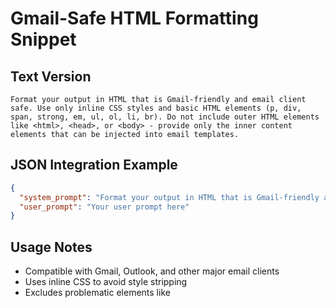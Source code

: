 # Gmail-Safe HTML Formatting Snippet

## Text Version
```
Format your output in HTML that is Gmail-friendly and email client safe. Use only inline CSS styles and basic HTML elements (p, div, span, strong, em, ul, ol, li, br). Do not include outer HTML elements like <html>, <head>, or <body> - provide only the inner content elements that can be injected into email templates.
```

## JSON Integration Example
```json
{
  "system_prompt": "Format your output in HTML that is Gmail-friendly and email client safe. Use only inline CSS styles and basic HTML elements (p, div, span, strong, em, ul, ol, li, br). Do not include outer HTML elements like <html>, <head>, or <body> - provide only the inner content elements that can be injected into email templates. [Additional system instructions continue here...]",
  "user_prompt": "Your user prompt here"
}
```

## Usage Notes
- Compatible with Gmail, Outlook, and other major email clients
- Uses inline CSS to avoid style stripping
- Excludes problematic elements like <script>, <style>, <link>
- Perfect for email marketing templates and automated email generation
- Avoids security issues with email client filtering
